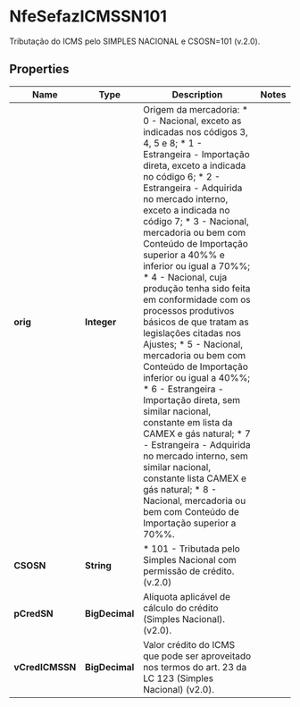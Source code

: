 

# NfeSefazICMSSN101

Tributação do ICMS pelo SIMPLES NACIONAL e CSOSN=101 (v.2.0).

## Properties

| Name | Type | Description | Notes |
|------------ | ------------- | ------------- | -------------|
|**orig** | **Integer** | Origem da mercadoria:  * 0 - Nacional, exceto as indicadas nos códigos 3, 4, 5 e 8;  * 1 - Estrangeira - Importação direta, exceto a indicada no código 6;  * 2 - Estrangeira - Adquirida no mercado interno, exceto a indicada no código 7;  * 3 - Nacional, mercadoria ou bem com Conteúdo de Importação superior a 40%% e inferior ou igual a 70%%;  * 4 - Nacional, cuja produção tenha sido feita em conformidade com os processos produtivos básicos de que tratam as legislações citadas nos Ajustes;  * 5 - Nacional, mercadoria ou bem com Conteúdo de Importação inferior ou igual a 40%%;  * 6 - Estrangeira - Importação direta, sem similar nacional, constante em lista da CAMEX e gás natural;  * 7 - Estrangeira - Adquirida no mercado interno, sem similar nacional, constante lista CAMEX e gás natural;  * 8 - Nacional, mercadoria ou bem com Conteúdo de Importação superior a 70%%. |  |
|**CSOSN** | **String** | * 101 - Tributada pelo Simples Nacional com permissão de crédito. (v.2.0) |  |
|**pCredSN** | **BigDecimal** | Alíquota aplicável de cálculo do crédito (Simples Nacional). (v2.0). |  |
|**vCredICMSSN** | **BigDecimal** | Valor crédito do ICMS que pode ser aproveitado nos termos do art. 23 da LC 123 (Simples Nacional) (v2.0). |  |



